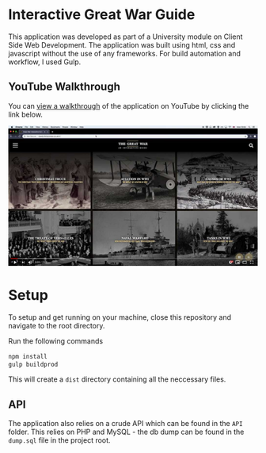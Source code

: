 # Interactive Great War Guide

This application was developed as part of a University module on Client Side Web Development. The application was built using html, css and javascript without the use of any frameworks. For build automation and workflow, I used Gulp.

## YouTube Walkthrough

[1]: https://www.youtube.com/watch?v=DpvPUjKfrx8

You can [view a walkthrough][1] of the application on YouTube by clicking the link below.

[![YouTube Walkthrough](youtube.jpg)][1]


# Setup

To setup and get running on your machine, close this repository and navigate to the root directory.

Run the following commands
```
npm install
gulp buildprod
```

This will create a `dist` directory containing all the neccessary files.

## API

The application also relies on a crude API which can be found in the `API` folder. This relies on PHP and MySQL - the db dump can be found in the `dump.sql` file in the project root.

